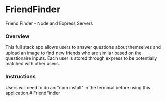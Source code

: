 # FriendFinder
Friend Finder - Node and Express Servers


### Overview
This full stack app allows users to answer questions about themselves and upload an image to find new friends who are similar based on the questionaire inputs. Each user is stored through express to be potentially matched with other users.

### Instructions

Users will need to do an "npm install" in the terminal before using this application.# FriendFinder
